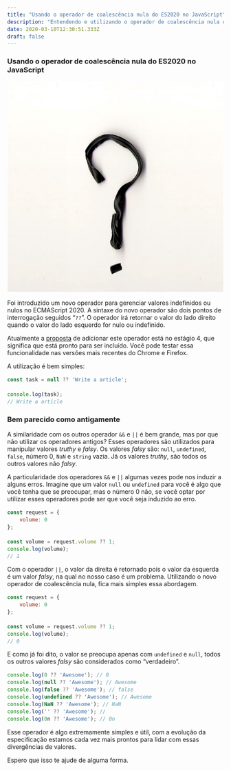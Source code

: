 ```yaml
---
title: "Usando o operador de coalescência nula do ES2020 no JavaScript"
description: "Entendendo e utilizando o operador de coalescência nula que foi introduzido no ES2020"
date: 2020-03-10T12:30:51.333Z
draft: false
---
```


### Usando o operador de coalescência nula do ES2020 no JavaScript

![](./images/question-mark.jpeg)

Foi introduzido um novo operador para gerenciar valores indefinidos ou nulos no
ECMAScript 2020. A sintaxe do novo operador são dois pontos de interrogação
seguidos “`??`”. O operador irá retornar o valor do lado direito quando o valor
do lado esquerdo for nulo ou indefinido.

Atualmente a [proposta](https://github.com/tc39/proposal-nullish-coalescing) de
adicionar este operador está no estágio 4, que significa que está pronto para
ser incluído. Você pode testar essa funcionalidade nas versões mais recentes do
Chrome e Firefox.

A utilização é bem simples:

```javascript
const task = null ?? 'Write a article';

console.log(task);
// Write a article
```

### Bem parecido como antigamente

A similaridade com os outros operador `&&` e `||` é bem grande, mas por que não
utilizar os operadores antigos? Esses operadores são utilizados para manipular
valores *truthy* e *falsy*. Os valores *falsy* são: `null`, `undefined`,
`false`, número 0, `NaN` e `string` vazia. Já os valores *truthy*, são todos os
outros valores não *falsy*.

A particularidade dos operadores `&&` e `||` algumas vezes pode nos induzir a
alguns erros. Imagine que um valor `null` ou `undefined` para você é algo que
você tenha que se preocupar, mas o número 0 não, se você optar por utilizar
esses operadores pode ser que você seja induzido ao erro.

```javascript
const request = {
    volume: 0
};

const volume = request.volume ?? 1;
console.log(volume);
// 1
```

Com o operador `||`, o valor da direita é retornado pois o valor da esquerda é
um valor *falsy*, na qual no nosso caso é um problema. Utilizando o novo
operador de coalescência nula, fica mais simples essa abordagem.

```javascript
const request = {
    volume: 0
};

const volume = request.volume ?? 1;
console.log(volume);
// 0
```

E como já foi dito, o valor se preocupa apenas com `undefined` e `null`, todos
os outros valores *falsy* são considerados como “verdadeiro”.

```javascript
console.log(0 ?? 'Awesome'); // 0
console.log(null ?? 'Awesome'); // Awesome
console.log(false ?? 'Awesome'); // false
console.log(undefined ?? 'Awesome'); // Awesome
console.log(NaN ?? 'Awesome'); // NaN
console.log('' ?? 'Awesome'); //
console.log(0n ?? 'Awesome'); // 0n
```

Esse operador é algo extremamente simples e útil, com a evolução da
especificação estamos cada vez mais prontos para lidar com essas divergências de
valores.

Espero que isso te ajude de alguma forma.
